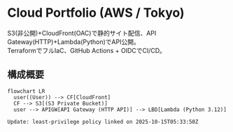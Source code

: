 # Cloud Portfolio (AWS / Tokyo)
S3(非公開)+CloudFront(OAC)で静的サイト配信、API Gateway(HTTP)+Lambda(Python)でAPI公開。  
TerraformでフルIaC、GitHub Actions + OIDCでCI/CD。

## 構成概要
```mermaid
flowchart LR
  user((User)) --> CF[CloudFront]
  CF --> S3[(S3 Private Bucket)]
  user --> APIGW[API Gateway (HTTP API)] --> LBD[Lambda (Python 3.12)]

Update: least-privilege policy linked on 2025-10-15T05:33:50Z
